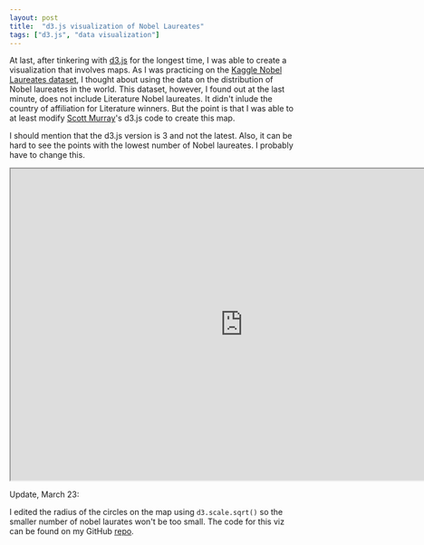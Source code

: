 ```yaml
---
layout: post
title:  "d3.js visualization of Nobel Laureates"
tags: ["d3.js", "data visualization"]
---
```


At last, after tinkering with [d3.js](https://d3js.org/) for the longest time, I was able to create a visualization that involves maps. As I was practicing on the [Kaggle Nobel Laureates dataset](https://www.kaggle.com/nobelfoundation/nobel-laureates), I thought about using the data on the distribution of Nobel laureates in the world. This dataset, however, I found out at the last minute, does not include Literature Nobel laureates. It didn't inlude the country of affiliation for Literature winners. But the point is that I was able to at least modify [Scott Murray](http://alignedleft.com/tutorials/d3)'s d3.js code to create this map.

I should mention that the d3.js version is 3 and not the latest. Also, it can be hard to see the points with the lowest number of Nobel laureates. I probably have to change this.


<iframe src="http://alonavarshal.com/nobel_prize/nobel_map.html" width="820" height="550"></iframe>

Update, March 23:

I edited the radius of the circles on the map using `d3.scale.sqrt()` so the smaller number of nobel laurates won't be too small. The code for this viz can be found on my GitHub [repo](https://github.com/mudspringhiker/nobel_prize/blob/master/nobel_map.html).